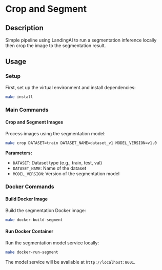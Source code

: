 # Crop and Segment

## Description

Simple pipeline using LandingAI to run a segmentation inference locally then crop the image to the segmentation result.

## Usage

### Setup

First, set up the virtual environment and install dependencies:

```bash
make install
```

### Main Commands

#### Crop and Segment Images

Process images using the segmentation model:

```bash
make crop DATASET=train DATASET_NAME=dataset_v1 MODEL_VERSION=v1.0
```

**Parameters:**
- `DATASET`: Dataset type (e.g., train, test, val)
- `DATASET_NAME`: Name of the dataset
- `MODEL_VERSION`: Version of the segmentation model

### Docker Commands

#### Build Docker Image

Build the segmentation Docker image:

```bash
make docker-build-segment
```

#### Run Docker Container

Run the segmentation model service locally:

```bash
make docker-run-segment
```

The model service will be available at `http://localhost:8001`.
